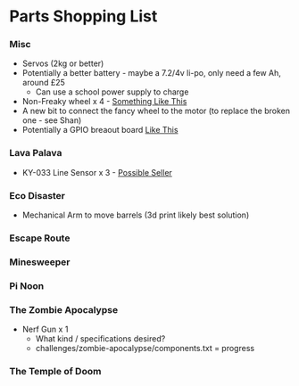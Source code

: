 # Parts Shopping List

### Misc
* Servos (2kg or better)
* Potentially a better battery - maybe a 7.2/4v li-po, only need a few Ah, around £25
    * Can use a school power supply to charge
* Non-Freaky wheel x 4 - [Something Like This](https://amzn.to/377v34J)
* A new bit to connect the fancy wheel to the motor (to replace the broken one - see Shan)
* Potentially a GPIO breaout board [Like This](http://mayhewlabs.com/products/pi-screw-terminal-breakout)

### Lava Palava
* KY-033 Line Sensor x 3 - [Possible Seller](https://www.cricklewoodelectronics.com/Line-tracking-sensor-module-for-Arduino-KY-033.html)

### Eco Disaster
   * Mechanical Arm to move barrels (3d print likely best solution)
### Escape Route

### Minesweeper

### Pi Noon

### The Zombie Apocalypse
* Nerf Gun x 1
    * What kind / specifications desired?
    * challenges/zombie-apocalypse/components.txt = progress

### The Temple of Doom
